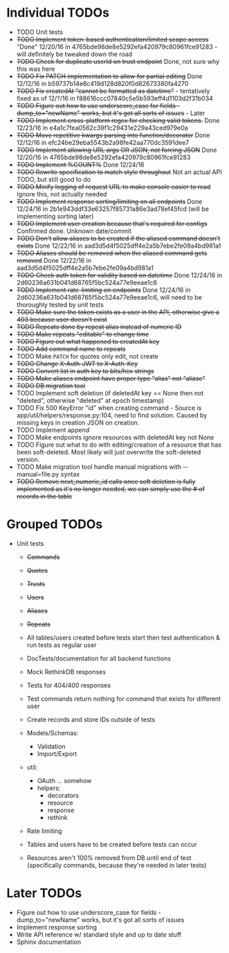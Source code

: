 # Individual TODOs

* TODO Unit tests
* ~~TODO Implement token-based authentication/limited scope access~~ "Done" 12/20/16 in 4765bde98de8e5292efa420979c80961fce91283 - will definitely be tweaked down the road
* ~~TODO Check for duplicate userId on trust endpoint~~ Done, not sure why this was here
* ~~TODO Fix PATCH implementation to allow for partial editing~~ Done 12/12/16 in b59737b14e8c419d128d820f0d82673380fa4270
* ~~TODO Fix createdAt "cannot be formatted as datetime"~~ - tentatively fixed as of 12/?/16 in f88616ccc07840c5e5b593eff4d1103d2f31b034
* ~~TODO Figure out how to use underscore_case for fields - dump_to="newName" works, but it's got all sorts of issues~~ - Later
* ~~TODO Implement cross-platform regex for checking valid tokens.~~ Done 12/23/16 in e4a1c7fea0562c39f1c29431e229a43ced979e0a
* ~~TODO Move repetitive kwargs parsing into function/decorator~~ Done 12/12/16 in efc24be29eba5543b2a98fe42aa770dc3591dee7
* ~~TODO Implement allowing URL args OR JSON, not forcing JSON~~ Done 12/20/16 in 4765bde98de8e5292efa420979c80961fce91283
* ~~TODO Implement %COUNT%~~ Done 12/24/16
* ~~TODO Rewrite specification to match style throughout~~ Not an actual API TODO, but still good to do
* ~~TODO Minify logging of request URL to make console easier to read~~ Ignore this, not actually needed
* ~~TODO Implement response sorting/limiting on all endpoints~~ Done 12/24/16 in 2b1e943ddf33e63257f85731a86e3ad78ef45fcd (will be implementing sorting later)
* ~~TODO Implement user creation because that's required for configs~~ Confirmed done. Unknown date/commit
* ~~TODO Don't allow aliases to be created if the aliased command doesn't exists~~ Done 12/22/16 in aad3d5d4f5025dff4e2a5b7ebe2fe09a4bd981a1
* ~~TODO Aliases should be removed when the aliased command gets removed~~ Done 12/22/16 in aad3d5d4f5025dff4e2a5b7ebe2fe09a4bd981a1
* ~~TODO Check auth token for validity based on datetime~~ Done 12/24/16 in 2d60236a631b041d68765f5bc524a77e9eeae1c6
* ~~TODO Implement rate-limiting on endpoints~~ Done 12/24/16 in 2d60236a631b041d68765f5bc524a77e9eeae1c6, will need to be thoroughly tested by unit tests
* ~~TODO Make sure the token exists as a user in the API, otherwise give a 403 because user doesn't exist~~
* ~~TODO Repeats done by repeat alias instead of numeric ID~~
* ~~TODO Make repeats "editable" to change time~~
* ~~TODO Figure out what happened to createdAt key~~
* ~~TODO Add command name to repeats~~
* TODO Make `PATCH` for quotes only edit, not create
* ~~TODO Change X-Auth-JWT to X-Auth-Key~~
* ~~TODO Convert list in auth key to bits/hex strings~~
* ~~TODO Make aliases endpoint have proper type "alias" not "aliase"~~
* ~~TODO DB migration tool~~
* TODO Implement soft deletion (if deletedAt key == None then not "deleted", otherwise "deleted" at epoch timestamp)
* TODO Fix 500 KeyError "id" when creating command - Source is app/util/helpers/response.py:104, need to find solution. Caused by missing keys in creation JSON on creation.
* TODO Implement append
* TODO Make endpoints ignore resources with deletedAt key not None
* TODO Figure out what to do with editing/creation of a resource that has been soft-deleted. Most likely will just overwrite the soft-deleted version.
* TODO Make migration tool handle manual migrations with --manual=file.py syntax
* ~~TODO Remove next_numeric_id calls once soft deletion is fully implemented as it's no longer needed, we can simply use the # of records in the table~~

# Grouped TODOs

* Unit tests
  * ~~Commands~~
  * ~~Quotes~~
  * ~~Trusts~~
  * ~~Users~~
  * ~~Aliases~~
  * ~~Repeats~~
  * All tables/users created before tests start then test authentication & run tests as regular user
  * DocTests/documentation for all backend functions
  * Mock RethinkDB responses
  * Tests for 404/400 responses
  * Test commands return nothing for command that exists for different user
  * Create records and store IDs outside of tests
  * Models/Schemas:
    * Validation
    * Import/Export
  * util:
    * OAuth ... somehow
    * helpers:
      * decorators
      * resource
      * response
      * rethink

  * Rate limiting
  * Tables and users have to be created before tests can occur
  * Resources aren't 100% removed from DB until end of test (specifically commands, because they're needed in later tests)

# Later TODOs

* Figure out how to use underscore_case for fields - dump_to="newName" works, but it's got all sorts of issues
* Implement response sorting
* Write API reference w/ standard style and up to date stuff
* Sphinx documentation
